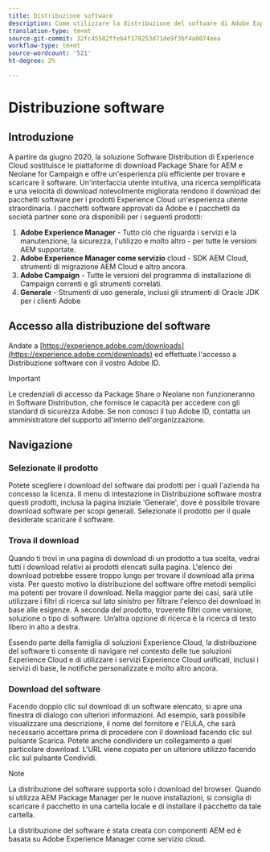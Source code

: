 ```yaml
---
title: Distribuzione software
description: Come utilizzare la distribuzione del software di Adobe Experience Cloud
translation-type: tm+mt
source-git-commit: 32fc45582ffeb4f178253d71de9f3bf4a0074eea
workflow-type: tm+mt
source-wordcount: '521'
ht-degree: 2%

---
```



# Distribuzione software

## Introduzione

A partire da giugno 2020, la soluzione Software Distribution di Experience Cloud sostituisce le piattaforme di download Package Share for AEM e Neolane for Campaign e offre un&#39;esperienza più efficiente per trovare e scaricare il software. Un&#39;interfaccia utente intuitiva, una ricerca semplificata e una velocità di download notevolmente migliorata rendono il download dei pacchetti software per i prodotti Experience Cloud un&#39;esperienza utente straordinaria. I pacchetti software approvati da Adobe e i pacchetti da società partner sono ora disponibili per i seguenti prodotti:

1. **Adobe Experience Manager** - Tutto ciò che riguarda i servizi e la manutenzione, la sicurezza, l&#39;utilizzo e molto altro - per tutte le versioni AEM supportate.
1. **Adobe Experience Manager come servizio** cloud - SDK AEM Cloud, strumenti di migrazione AEM Cloud e altro ancora.
1. **Adobe Campaign** - Tutte le versioni del programma di installazione di Campaign correnti e gli strumenti correlati.
1. **Generale** - Strumenti di uso generale, inclusi gli strumenti di Oracle JDK per i clienti Adobe

## Accesso alla distribuzione del software

Andate a [https://experience.adobe.com/downloads](https://experience.adobe.com/downloads) ed effettuate l&#39;accesso a Distribuzione software con il vostro Adobe ID.

>[!IMPORTANT]
>
>Le credenziali di accesso da Package Share o Neolane non funzioneranno in Software Distribution, che fornisce le capacità per accedere con gli standard di sicurezza Adobe. Se non conosci il tuo Adobe ID, contatta un amministratore del supporto all&#39;interno dell&#39;organizzazione.

## Navigazione

### Selezionate il prodotto

Potete scegliere i download del software dai prodotti per i quali l&#39;azienda ha concesso la licenza. Il menu di intestazione in Distribuzione software mostra questi prodotti, inclusa la pagina iniziale &#39;Generale&#39;, dove è possibile trovare download software per scopi generali. Selezionate il prodotto per il quale desiderate scaricare il software.

### Trova il download

Quando ti trovi in una pagina di download di un prodotto a tua scelta, vedrai tutti i download relativi ai prodotti elencati sulla pagina. L&#39;elenco dei download potrebbe essere troppo lungo per trovare il download alla prima vista. Per questo motivo la distribuzione del software offre metodi semplici ma potenti per trovare il download. Nella maggior parte dei casi, sarà utile utilizzare i filtri di ricerca sul lato sinistro per filtrare l&#39;elenco dei download in base alle esigenze. A seconda del prodotto, troverete filtri come versione, soluzione o tipo di software.
Un’altra opzione di ricerca è la ricerca di testo libero in alto a destra.

Essendo parte della famiglia di soluzioni Experience Cloud, la distribuzione del software ti consente di navigare nel contesto delle tue soluzioni Experience Cloud e di utilizzare i servizi Experience Cloud unificati, inclusi i servizi di base, le notifiche personalizzate e molto altro ancora.

### Download del software

Facendo doppio clic sul download di un software elencato, si apre una finestra di dialogo con ulteriori informazioni. Ad esempio, sarà possibile visualizzare una descrizione, il nome del fornitore e l&#39;EULA, che sarà necessario accettare prima di procedere con il download facendo clic sul pulsante Scarica.
Potete anche condividere un collegamento a quel particolare download. L&#39;URL viene copiato per un ulteriore utilizzo facendo clic sul pulsante Condividi.

>[!NOTE]
>
>La distribuzione del software supporta solo i download del browser. Quando si utilizza AEM Package Manager per le nuove installazioni, si consiglia di scaricare il pacchetto in una cartella locale e di installare il pacchetto da tale cartella.

La distribuzione del software è stata creata con componenti AEM ed è basata su Adobe Experience Manager come servizio cloud.